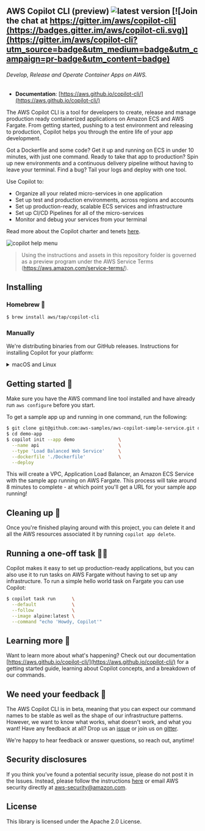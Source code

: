 ## AWS Copilot CLI (preview) ![latest version](https://img.shields.io/github/v/release/aws/copilot-cli) [![Join the chat at https://gitter.im/aws/copilot-cli](https://badges.gitter.im/aws/copilot-cli.svg)](https://gitter.im/aws/copilot-cli?utm_source=badge&utm_medium=badge&utm_campaign=pr-badge&utm_content=badge)
###### _Develop, Release and Operate Container Apps on AWS._ 



* **Documentation**: [https://aws.github.io/copilot-cli/](https://aws.github.io/copilot-cli/)

The AWS Copilot CLI is a tool for developers to create, release and manage production ready containerized applications on Amazon ECS and AWS Fargate.
From getting started, pushing to a test environment and releasing to production, Copilot helps you through the entire life of your app development.

Got a Dockerfile and some code? Get it up and running on ECS in under 10 minutes, with just one command. Ready to take that app to production? Spin up new environments and a continuous delivery pipeline without having to leave your terminal. Find a bug? Tail your logs and deploy with one tool.

Use Copilot to:
* Organize all your related micro-services in one application
* Set up test and production environments, across regions and accounts
* Set up production-ready, scalable ECS services and infrastructure
* Set up CI/CD Pipelines for all of the micro-services
* Monitor and debug your services from your terminal

Read more about the Copilot charter and tenets [here](CHARTER.md).

![copilot help menu](https://user-images.githubusercontent.com/879348/90834852-087aeb80-e300-11ea-8340-7f64326036fc.png)

> Using the instructions and assets in this repository folder is governed as a preview program under the AWS Service Terms (https://aws.amazon.com/service-terms/).

## Installing

### Homebrew 🍻

```sh
$ brew install aws/tap/copilot-cli
```

### Manually 
We're distributing binaries from our GitHub releases. Instructions for installing Copilot for your platform:

<details>
  <summary>macOS and Linux</summary>


| Platform | Command to install |
|---------|---------
| macOS | `curl -Lo /usr/local/bin/copilot https://github.com/aws/copilot-cli/releases/download/v0.5.0/copilot-darwin-v0.5.0 && chmod +x /usr/local/bin/copilot && copilot --help` |
| Linux | `curl -Lo /usr/local/bin/copilot https://github.com/aws/copilot-cli/releases/download/v0.5.0/copilot-linux-v0.5.0 && chmod +x /usr/local/bin/copilot && copilot --help` |


</details>


## Getting started 🌱

Make sure you have the AWS command line tool installed and have already run `aws configure` before you start.

To get a sample app up and running in one command, run the following:

```sh
$ git clone git@github.com:aws-samples/aws-copilot-sample-service.git demo-app
$ cd demo-app
$ copilot init --app demo                \
  --name api                             \
  --type 'Load Balanced Web Service'     \
  --dockerfile './Dockerfile'            \
  --deploy
```

This will create a VPC, Application Load Balancer, an Amazon ECS Service with the sample app running on AWS Fargate. This process will take around 8 minutes to complete - at which point you'll get a URL for your sample app running!

## Cleaning up 🧹

Once you're finished playing around with this project, you can delete it and all the AWS resources associated it by running `copilot app delete`.

## Running a one-off task 🏃‍♀️

Copilot makes it easy to set up production-ready applications, but you can also use it to run tasks on AWS Fargate without having to set up any infrastructure. To run a simple hello world task on Fargate you can use Copilot:

```sh
$ copilot task run      \
  --default             \
  --follow              \
  --image alpine:latest \
  --command "echo 'Howdy, Copilot'"
```

## Learning more 📖

Want to learn more about what's happening? Check out our documentation [https://aws.github.io/copilot-cli/](https://aws.github.io/copilot-cli/) for a getting started guide, learning about Copilot concepts, and a breakdown of our commands. 

## We need your feedback 🙏

The AWS Copilot CLI is in beta, meaning that you can expect our command names to be stable as well as the shape of our 
infrastructure patterns. However, we want to know what works, what doesn't work, and what you want! 
Have any feedback at all? Drop us an [issue](https://github.com/aws/copilot-cli/issues/new) or join us on [gitter](https://gitter.im/aws/copilot-cli).

We're happy to hear feedback or answer questions, so reach out, anytime!

## Security disclosures

If you think you’ve found a potential security issue, please do not post it in the Issues. Instead, please follow the instructions [here](https://aws.amazon.com/security/vulnerability-reporting/) or email AWS security directly at [aws-security@amazon.com](mailto:aws-security@amazon.com).

## License
This library is licensed under the Apache 2.0 License.
